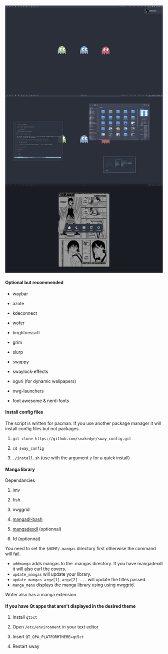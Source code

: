 ![rice](screenshot.png)

#### Optional but recommended

- waybar

- azote

- kdeconnect

- [wofer](https://gitlab.com/snakedye/wofer)

- brightnessctl

- grim

- slurp

- swappy

- swaylock-effects

- oguri (for dynamic wallpapers)

- nwg-launchers

- font awesome & nerd-fonts

#### Install config files

The script is written for pacman. If you use another package manager it will install config files but not packages.

1. `git clone https://github.com/snakedye/sway_config.git`

2. `cd sway_config`

3. `./install.sh` (use with the argument `y` for a quick install)

#### Manga library

Dependancies

1. imv

2. fish

3. nwggrid

4. [mangadl-bash](https://github.com/Akianonymus/mangadl-bash)

5. [mangadexdl](https://github.com/frozenpandaman/mangadex-dl) (optionnal)

6. fd (optionnal)

You need to set the `$HOME/.mangas` directory first otherwise the command will fail.

- `addmanga` adds mangas to the .mangas directory. If you have mangadexdl it will also curl the covers.
- `update_mangas` will update your library.
- `update_mangas argv[1] argv[2] ...` will update the titles passed.
- `manga_menu` displays the manga library using using nwggrid.

Wofer also has a manga extension.

#### If you have Qt apps that aren't displayed in the desired theme

1. Install `qt5ct`

2. Open `/etc/environment` in your text editor

3. Insert `QT_QPA_PLATFORMTHEME=qt5ct`

4. Restart sway
